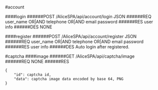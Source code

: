#account

####login
######POST /AliceSPA/api/account/login JSON
######REQ
user_name OR|AND telephone OR|AND email
password
######RES
user info
######DES
NONE

####register
######POST /AliceSPA/api/account/register JSON
######REQ
user_name OR|AND telephone OR|AND email
password
######RES
user info
######DES
Auto login after registered.

#captcha
####image
######GET /AliceSPA/api/captcha/image
######REQ
NONE
######RES
```
{
    "id": captcha id,
    "data": captcha image data encoded by base 64, PNG
}
```
